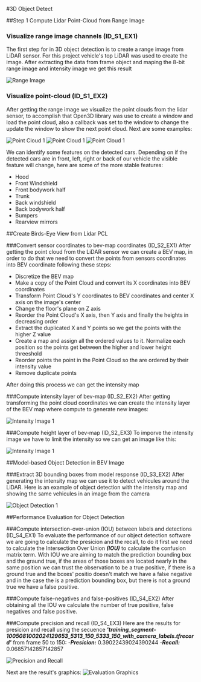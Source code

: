 #3D Object Detect 


##Step 1 Compute Lidar Point-Cloud from Range Image

### Visualize range image channels (ID_S1_EX1)
The first step for in 3D object detection is to create a range image from LiDAR sensor. For this project vehicle's top LiDAR was used to create the image. After extracting the data from frame object and maping the 8-bit range image and intensity image we get this result 

![Range Image](./range_image_0.jpg "Range Image")

### Visualize point-cloud (ID_S1_EX2)

After getting the range image we visualize the point clouds from the lidar sensor, to accomplish that Open3D library was use to create a window and load the point cloud, also a callback was set to the window to change the update the window to show the next point cloud.
Next are some examples: 

![Point Cloud 1](./pointcloud1.png "Point Cloud 1")
![Point Cloud 1](./pointcloud2.png "Point Cloud 2")
![Point Cloud 1](./pointcloud3.png "Point Cloud 3")


We can identify some features on the detected cars. Depending on if the detected cars are in front, left, right or back of our vehicle the visible feature will change, here are some of the more stable features:
- Hood
- Front Windshield
- Front bodywork half
- Trunk
- Back windshield
- Back bodywork half
- Bumpers
- Rearview mirrors



##Create Birds-Eye View from Lidar PCL

###Convert sensor coordinates to bev-map coordinates (ID_S2_EX1)
After getting the point cloud from the LiDAR sensor we can create a BEV map, in order to do that we need to convert the points from sensors coordinates into BEV coordinate following these steps:
- Discretize the BEV map
- Make a copy of the Point Cloud and convert its X coordinates into BEV coordinates
- Transform Point Cloud's Y coordinates to BEV coordinates and center X axis on the image's center
- Change the floor's plane on Z axis
- Reorder the Point Cloud's X axis, then Y axis and finally the heights in decreasing order
- Extract the duplicated X and Y points so we get the points with the higher Z value
- Create a map and assign all the ordered values to it. Normalize each position so the points get between the higher and lower height threeshold
- Reorder points the point in the Point Cloud so the are ordered by their intensity value
- Remove duplicate points

After doing this process we can get the intensity map

###Compute intensity layer of bev-map (ID_S2_EX2)
After getting transforming the point cloud coordinates we can create the intensity layer of the BEV map where compute to generate new images:

 ![Intensity Image 1](./IntensityMap1.png "Intensity Image 1")
 

###Compute height layer of bev-map (ID_S2_EX3)
To imporve the intensity image we have to limit the intensity so we can get an image like this:

 ![Intensity Image 1](./IntensityMap2.png "Intensity Image 1")


##Model-based Object Detection in BEV Image

###Extract 3D bounding boxes from model response (ID_S3_EX2)
After generating the intensity map we can use it to detect vehicules around the LiDAR.
Here is an example of object detection with the intensity map and showing the same vehicules in an image from the camera


![Object Detection 1](./bev0.png "BEV 0")



##Performance Evaluation for Object Detection


###Compute intersection-over-union (IOU) between labels and detections (ID_S4_EX1)
 To evaluate the performance of our object detection software we are going to calculate the presicion and the recall, to do it first we need to calculate the Intersection Over Union ***(IOU)*** to calculate the confusion matrix term. With IOU we are aiming to match the prediction bounding box and the graund true, if the areas of those boxes are located nearly in the same position we can trust the observation to be a true positive, if there is a ground true and the boxes' positio doesn't match we have a false negative and in the case the is a prediction bounding box, but there is not a ground true we have a false positive.

###Compute false-negatives and false-positives (ID_S4_EX2)
After obtaining all the IOU we calculate the number of true positive, false negatives and false positive.

###Compute precision and recall (ID_S4_EX3)
Here are the results for presicion and recall using the secuence ***'training_segment-1005081002024129653_5313_150_5333_150_with_camera_labels.tfrecord'*** from frame 50 to 150:
-***Presicion:*** 0.39022439024390244
-***Recall:*** 0.06857142857142857

![Precision and Recall](./presicion-recall.png "Presicion Recall")

Next are the result's graphics:
![Evaluation Graphics](./eval1.png "Evaluation Graphics")

